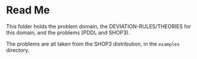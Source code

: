 # Read Me

This folder holds the problem domain, the DEVIATION-RULES/THEORIES for this domain, and the problems (PDDL and SHOP3).

The problems are all taken from the SHOP3 distribution, in the `examples` directory.
